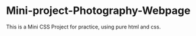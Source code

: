 # Mini-project-Photography-Webpage
This is a Mini CSS Project for practice, using pure html and css.
